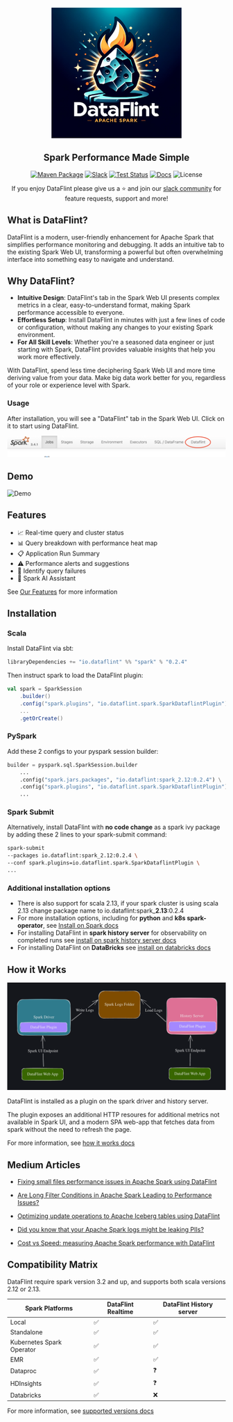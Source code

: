 <p align="center">
<img alt="Logo" src="documentation/resources/logo.png" height="300">
</p>

<h2 align="center">
 Spark Performance Made Simple
</h2>

<div align="center">

[![Maven Package](https://maven-badges.herokuapp.com/maven-central/io.dataflint/spark_2.12/badge.svg)](https://maven-badges.herokuapp.com/maven-central/io.dataflint/spark_2.12)
[![Slack](https://img.shields.io/badge/Slack-Join%20Us-purple)](https://join.slack.com/t/dataflint/shared_invite/zt-28sr3r3pf-Td_mLx~0Ss6D1t0EJb8CNA)
[![Test Status](https://github.com/dataflint/spark/actions/workflows/ci.yml/badge.svg)](https://github.com/your_username/your_repo/actions/workflows/tests.yml)
[![Docs](https://img.shields.io/badge/Docs-Read%20the%20Docs-blue)](https://dataflint.gitbook.io/dataflint-for-spark/)
![License](https://img.shields.io/badge/License-Apache%202.0-orange)

If you enjoy DataFlint please give us a ⭐️ and join our [slack community](https://join.slack.com/t/dataflint/shared_invite/zt-28sr3r3pf-Td_mLx~0Ss6D1t0EJb8CNA) for feature requests, support and more!

</div>

## What is DataFlint?

DataFlint is a modern, user-friendly enhancement for Apache Spark that simplifies performance monitoring and debugging. It adds an intuitive tab to the existing Spark Web UI, transforming a powerful but often overwhelming interface into something easy to navigate and understand.

## Why DataFlint?

- **Intuitive Design**: DataFlint's tab in the Spark Web UI presents complex metrics in a clear, easy-to-understand format, making Spark performance accessible to everyone.
- **Effortless Setup**: Install DataFlint in minutes with just a few lines of code or configuration, without making any changes to your existing Spark environment.
- **For All Skill Levels**: Whether you're a seasoned data engineer or just starting with Spark, DataFlint provides valuable insights that help you work more effectively.

With DataFlint, spend less time deciphering Spark Web UI and more time deriving value from your data. Make big data work better for you, regardless of your role or experience level with Spark.



### Usage

After installation, you will see a "DataFlint" tab in the Spark Web UI. Click on it to start using DataFlint.

<img alt="Logo" src="documentation/resources/usage.png">

## Demo

![Demo](documentation/resources/demo.gif)

## Features

- 📈 Real-time query and cluster status
- 📊 Query breakdown with performance heat map
- 📋 Application Run Summary
- ⚠️ Performance alerts and suggestions
- 👀 Identify query failures
- 🤖 Spark AI Assistant

See [Our Features](https://dataflint.gitbook.io/dataflint-for-spark/overview/our-features) for more information

## Installation

### Scala

Install DataFlint via sbt:
```sbt
libraryDependencies += "io.dataflint" %% "spark" % "0.2.4"
```

Then instruct spark to load the DataFlint plugin:
```scala
val spark = SparkSession
    .builder()
    .config("spark.plugins", "io.dataflint.spark.SparkDataflintPlugin")
    ...
    .getOrCreate()
```

### PySpark
Add these 2 configs to your pyspark session builder:

```python
builder = pyspark.sql.SparkSession.builder
    ...
    .config("spark.jars.packages", "io.dataflint:spark_2.12:0.2.4") \
    .config("spark.plugins", "io.dataflint.spark.SparkDataflintPlugin") \
    ...
```

### Spark Submit

Alternatively, install DataFlint with **no code change** as a spark ivy package by adding these 2 lines to your spark-submit command:

```bash
spark-submit
--packages io.dataflint:spark_2.12:0.2.4 \
--conf spark.plugins=io.dataflint.spark.SparkDataflintPlugin \
...
```

### Additional installation options

* There is also support for scala 2.13, if your spark cluster is using scala 2.13 change package name to io.dataflint:spark_**2.13**:0.2.4
* For more installation options, including for **python** and **k8s spark-operator**, see [Install on Spark docs](https://dataflint.gitbook.io/dataflint-for-spark/getting-started/install-on-spark)
* For installing DataFlint in **spark history server** for observability on completed runs see [install on spark history server docs](https://dataflint.gitbook.io/dataflint-for-spark/getting-started/install-on-spark-history-server)
* For installing DataFlint on **DataBricks** see [install on databricks docs](https://dataflint.gitbook.io/dataflint-for-spark/getting-started/install-on-databricks)

## How it Works

![How it Works](documentation/resources/howitworks.png)

DataFlint is installed as a plugin on the spark driver and history server.

The plugin exposes an additional HTTP resoures for additional metrics not available in Spark UI, and a modern SPA web-app that fetches data from spark without the need to refresh the page.

For more information, see [how it works docs](https://dataflint.gitbook.io/dataflint-for-spark/overview/how-it-works)

## Medium Articles

*  [Fixing small files performance issues in Apache Spark using DataFlint](https://medium.com/@menishmueli/fixing-small-files-performance-issues-in-apache-spark-using-dataflint-49ffe3eb755f)

*  [Are Long Filter Conditions in Apache Spark Leading to Performance Issues?](https://medium.com/@menishmueli/are-long-filter-conditions-in-apache-spark-leading-to-performance-issues-0b5bc6c0f94a)

*  [Optimizing update operations to Apache Iceberg tables using DataFlint](https://medium.com/dev-genius/optimizing-update-operations-to-apache-iceberg-tables-using-dataflint-e4e372e75b8a)

*  [Did you know that your Apache Spark logs might be leaking PIIs?](https://medium.com/system-weakness/did-you-know-that-your-apache-spark-logs-might-be-leaking-piis-06f2a0e8a82c)

*  [Cost vs Speed: measuring Apache Spark performance with DataFlint](https://medium.com/@menishmueli/cost-vs-speed-measuring-apache-spark-performance-with-dataflint-c5f909ebe229)


## Compatibility Matrix

DataFlint require spark version 3.2 and up, and supports both scala versions 2.12 or 2.13. 


| Spark Platforms           | DataFlint Realtime  | DataFlint History server |
|---------------------------|---------------------|--------------------------|
| Local                     |       ✅            |           ✅             |
| Standalone                |       ✅            |           ✅             |
| Kubernetes Spark Operator |       ✅            |           ✅             |
| EMR                       |       ✅            |           ✅             |
| Dataproc                  |       ✅            |           ❓             |
| HDInsights                |       ✅            |           ❓             |
| Databricks                |       ✅            |           ❌             |

For more information, see [supported versions docs](https://dataflint.gitbook.io/dataflint-for-spark/overview/supported-versions)